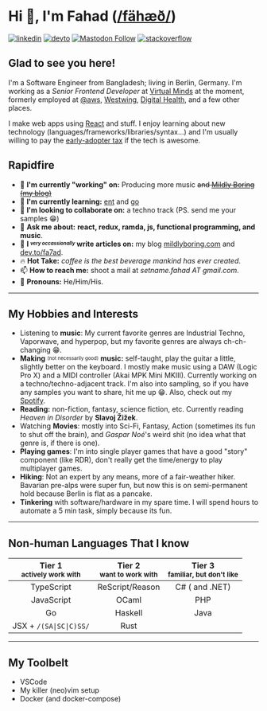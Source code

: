 # Hi 👋, I'm Fahad ([/fähæð/][1])

[ ![linkedin][linkedin-badge]][linkedin-link] [ ![devto][devto-badge]][devto-link] [ ![Mastodon Follow][mast-badge]][mast-link] [ ![stackoverflow][so-badge]][so-link]

## Glad to see you here!

I'm a Software Engineer from Bangladesh; living in Berlin, Germany.
I'm working as a _Senior Frontend Developer_ at [Virtual Minds] at the moment, formerly employed at [@aws], [Westwing], [Digital Health][dh], and a few other places.

I make web apps using [React] and stuff. I enjoy learning about new technology (languages/frameworks/libraries/syntax…) and I'm usually willing to pay the [early-adopter tax][2] if the tech is awesome.

## Rapidfire

- 🔭 **I'm currently "working" on:** Producing more music ~~and [Mildly Boring (my blog)][blog]~~
- 🌱 **I'm currently learning:** [ent] and [go]
- 👯 **I'm looking to collaborate on:** a techno track (PS. send me your samples 😁)
- 💬 **Ask me about:** **react, redux, ramda, js, functional programming, and music**.
- 📝 **I _<sup><sub>very occassionally</sub></sup>_ write articles on:** my blog [mildlyboring.com][blog] and [dev.to/fa7ad][devto-link].
- 🔥 **Hot Take:** _coffee is the best beverage mankind has ever created_.
- 📫 **How to reach me:** shoot a mail at _setname.fahad AT gmail.com_.
- 💅 **Pronouns:** He/Him/His.

---

## My Hobbies and Interests

- Listening to **music**: My current favorite genres are Industrial Techno, Vaporwave, and hyperpop, but my favorite genres are always ch-ch-changing 😁.
- **Making** <sup><sub>(not necessarily good)</sub></sup> **music:** self-taught, play the guitar a little, slightly better on the keyboard. I mostly make music using a DAW (Logic Pro X) and a MIDI controller (Akai MPK Mini MKIII). Currently working on a techno/techno-adjacent track. I'm also into sampling, so if you have any samples you want to share, hit me up 😁. Also, check out my [Spotify][spotify-profile-link].
- **Reading:** non-fiction, fantasy, science fiction, etc. Currently reading _Heaven in Disorder_ by **Slavoj Žižek**.
- Watching **Movies**: mostly into Sci-Fi, Fantasy, Action (sometimes its fun to shut off the brain), and _Gaspar Noé_'s weird shit (no idea what that genre is, if there is one).
- **Playing games**: I'm into single player games that have a good "story" component (like RDR), don't really get the time/energy to play multiplayer games.
- **Hiking**: Not an expert by any means, more of a fair-weather hiker. Bavarian pre-alps were super fun, but now this is on semi-permanent hold because Berlin is flat as a pancake.
- **Tinkering** with software/hardware in my spare time. I will spend hours to automate a 5 min task, simply because its fun.

---

## Non-human Languages That I know

| **Tier 1**<br/><sub>actively work with</sub> |       **Tier 2**<br/><sub>want to work with</sub>       | **Tier 3**<br/><sub>familiar, but don't like</sub> |
| :------------------------------------------: | :-----------------------------------------------------: | :------------------------------------------------: |
|                  TypeScript                  |                     ReScript/Reason                     |                   C# ( and .NET)                   |
|                  JavaScript                  |                          OCaml                          |                        PHP                         |
|                      Go                      |                         Haskell                         |                        Java                        |
|           JSX + `/(SA\|SC\|C)SS/`            | <span title='syntax still looks ugly to me'>Rust</span> |                                                    |

---

## My Toolbelt

- VSCode
- My killer (neo)vim setup
- Docker (and docker-compose)

[linkedin-badge]: https://img.shields.io/badge/linkedin-%231E77B5.svg?style=for-the-badge&logo=linkedin&logoColor=white
[devto-badge]: https://img.shields.io/badge/dev.to-%2308090A.svg?style=for-the-badge&logo=dev.to&logoColor=white
[mast-badge]: https://img.shields.io/mastodon/follow/109310575443071230?color=salmon&domain=https%3A%2F%2Fc.im&label=c.im&logo=mastodon&logoColor=white&style=for-the-badge
[so-badge]: https://img.shields.io/badge/stackoverflow-%23F28032.svg?style=for-the-badge&logo=stackoverflow&logoColor=white
[linkedin-link]: https://linkedin.com/in/fa7ad
[devto-link]: https://dev.to/fa7ad
[mast-link]: https://c.im/@fa7ad
[so-link]: https://stackoverflow.com/users/3639506/trve-fa7ad
[spotify-link]: https://open.spotify.com/track/48Zzcl2ifQpsVu1PHwnqKy
[spotify-profile-link]: https://open.spotify.com/artist/25audC4pnujjgECEKlxLIK?si=NzkTP_zATWu5Ry-VkdBS7A
[Virtual Minds]: https://virtualminds.de/en/
[ent]: https://entgo.io/
[go]: https://golang.org/
[@aws]: https://github.com/aws
[Westwing]: https://github.com/Westwing-Home-and-Living
[dh]: https://grameendh.com
[React]: https://reactjs.org/
[blog]: https://mildlyboring.com
[1]: http://ipa-reader.xyz/?text=f%C3%A4h%C3%A6%C3%B0&voice=Filiz
[2]: https://www.zdnet.com/article/the-early-adopter-tax/
